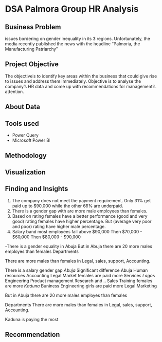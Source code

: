 # DSA Palmora Group HR Analysis
## Business Problem 
 issues bordering on gender inequality in its 3 regions. Unfortunately, the media recently published the news with the headline “Palmoria, the Manufacturing Patriarchy”
## Project Objective 
The objectiveis  to identify key areas within the business that could give rise to issues and address them immediately. Objective is to analyse the company’s HR data and come up with recommendations for management’s attention.  
## About Data
## Tools used
- Power Query
- Microsoft Power BI
## Methodology
## Visualization
## Finding and Insights
1. The company does not meet the payment requirement. Only 31% get paid up to $90,000 while the other 69% are underpaid.
2. There is a gender gap with are more male employees than females.
3. Based on rating females have a better performance (good and very good) rating females have higher percentage. But (average very poor and poor) rating have higher male percentage.
4. Salary band most employees fall above $90,000 Then $70,000 - $60,000 Then $80,000 - $90,000


-There is a gender equality in Abuja 
But in Abuja there are 20 more males employes than females 
Departments 

There are more males than females in Legal, sales, support, Accounting.



There is a salary gender gap
*Abuja* 
Significant difference Abuja Human resources 
           Accounting 
          Legal
         Market females are paid more 
        Services
*Lagos*
   Engineering 
   Product management 
   Research and ..
   Sales
    Training females are more
*Kaduna*
 Buniness
 Engineering girls are paid more 
Legal 
 Marketing

But in Abuja there are 20 more males employes than females 

Departments 
There are more males than females in Legal, sales, support, Accounting.


Kaduna is paying the most

## Recommendation

